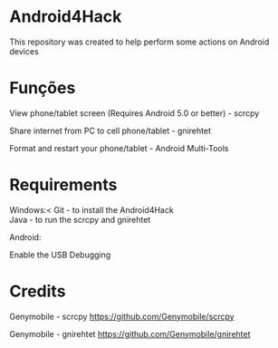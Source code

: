  # Android4Hack
 This repository was created to help perform some actions on Android devices

# Funções
  View phone/tablet screen (Requires Android 5.0 or better) - scrcpy
  
  Share internet from PC to cell phone/tablet - gnirehtet
  
  Format and restart your phone/tablet - Android Multi-Tools
# Requirements
 Windows:<
 Git - to install the Android4Hack<br>
 Java - to run the scrcpy and gnirehtet
 
 Android:
 
 Enable the USB Debugging

 # Credits
 
 Genymobile - scrcpy 
 https://github.com/Genymobile/scrcpy

 Genymobile - gnirehtet
 https://github.com/Genymobile/gnirehtet
